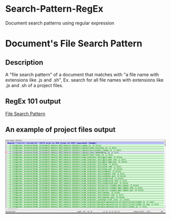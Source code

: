 # Search-Pattern-RegEx
Document search patterns using regular expression

# Document's File Search Pattern
## Description
A "file search pattern" of a document that matches with "a file name with extensions like .js and .sh", Ex. search for all file names with extensions like .js and .sh of a project files.
## RegEx 101 output
[File Search Pattern](https://regex101.com/r/gjlKmd/1)
## An example of project files output
![NodeJS Project Files Search](/Document/Search-Pattern/FileSearch.png)
